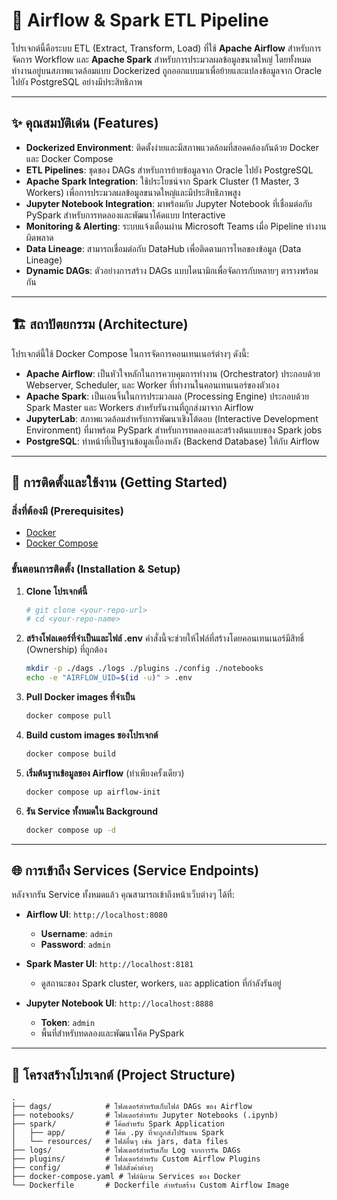 # 🚀 Airflow & Spark ETL Pipeline

โปรเจกต์นี้คือระบบ ETL (Extract, Transform, Load) ที่ใช้ **Apache Airflow** สำหรับการจัดการ Workflow และ **Apache Spark** สำหรับการประมวลผลข้อมูลขนาดใหญ่ โดยทั้งหมดทำงานอยู่บนสภาพแวดล้อมแบบ Dockerized ถูกออกแบบมาเพื่อย้ายและแปลงข้อมูลจาก Oracle ไปยัง PostgreSQL อย่างมีประสิทธิภาพ

---

## ✨ คุณสมบัติเด่น (Features)

*   **Dockerized Environment**: ติดตั้งง่ายและมีสภาพแวดล้อมที่สอดคล้องกันด้วย Docker และ Docker Compose
*   **ETL Pipelines**: ชุดของ DAGs สำหรับการย้ายข้อมูลจาก Oracle ไปยัง PostgreSQL
*   **Apache Spark Integration**: ใช้ประโยชน์จาก Spark Cluster (1 Master, 3 Workers) เพื่อการประมวลผลข้อมูลขนาดใหญ่และมีประสิทธิภาพสูง
*   **Jupyter Notebook Integration**: มาพร้อมกับ Jupyter Notebook ที่เชื่อมต่อกับ PySpark สำหรับการทดลองและพัฒนาโค้ดแบบ Interactive
*   **Monitoring & Alerting**: ระบบแจ้งเตือนผ่าน Microsoft Teams เมื่อ Pipeline ทำงานผิดพลาด
*   **Data Lineage**: สามารถเชื่อมต่อกับ DataHub เพื่อติดตามการไหลของข้อมูล (Data Lineage)
*   **Dynamic DAGs**: ตัวอย่างการสร้าง DAGs แบบไดนามิกเพื่อจัดการกับหลายๆ ตารางพร้อมกัน

---

## 🏗️ สถาปัตยกรรม (Architecture)

โปรเจกต์นี้ใช้ Docker Compose ในการจัดการคอนเทนเนอร์ต่างๆ ดังนี้:

*   **Apache Airflow**: เป็นหัวใจหลักในการควบคุมการทำงาน (Orchestrator) ประกอบด้วย Webserver, Scheduler, และ Worker ที่ทำงานในคอนเทนเนอร์ของตัวเอง
*   **Apache Spark**: เป็นเอนจิ้นในการประมวลผล (Processing Engine) ประกอบด้วย Spark Master และ Workers สำหรับรันงานที่ถูกส่งมาจาก Airflow
*   **JupyterLab**: สภาพแวดล้อมสำหรับการพัฒนาเชิงโต้ตอบ (Interactive Development Environment) ที่มาพร้อม PySpark สำหรับการทดลองและสร้างต้นแบบของ Spark jobs
*   **PostgreSQL**: ทำหน้าที่เป็นฐานข้อมูลเบื้องหลัง (Backend Database) ให้กับ Airflow

---

## 🚀 การติดตั้งและใช้งาน (Getting Started)

### สิ่งที่ต้องมี (Prerequisites)

*   [Docker](https://www.docker.com/get-started)
*   [Docker Compose](https://docs.docker.com/compose/install/)

### ขั้นตอนการติดตั้ง (Installation & Setup)

1.  **Clone โปรเจกต์นี้**
    ```bash
    # git clone <your-repo-url>
    # cd <your-repo-name>
    ```

2.  **สร้างโฟลเดอร์ที่จำเป็นและไฟล์ .env**
    คำสั่งนี้จะช่วยให้ไฟล์ที่สร้างโดยคอนเทนเนอร์มีสิทธิ์ (Ownership) ที่ถูกต้อง
    ```bash
    mkdir -p ./dags ./logs ./plugins ./config ./notebooks
    echo -e "AIRFLOW_UID=$(id -u)" > .env
    ```

3.  **Pull Docker images ที่จำเป็น**
    ```bash
    docker compose pull
    ```

4.  **Build custom images ของโปรเจกต์**
    ```bash
    docker compose build
    ```

5.  **เริ่มต้นฐานข้อมูลของ Airflow** (ทำเพียงครั้งเดียว)
    ```bash
    docker compose up airflow-init
    ```

6.  **รัน Service ทั้งหมดใน Background**
    ```bash
    docker compose up -d
    ```

---

## 🌐 การเข้าถึง Services (Service Endpoints)

หลังจากรัน Service ทั้งหมดแล้ว คุณสามารถเข้าถึงหน้าเว็บต่างๆ ได้ที่:

*   **Airflow UI**: `http://localhost:8080`
    *   **Username**: `admin`
    *   **Password**: `admin`

*   **Spark Master UI**: `http://localhost:8181`
    *   ดูสถานะของ Spark cluster, workers, และ application ที่กำลังรันอยู่

*   **Jupyter Notebook UI**: `http://localhost:8888`
    *   **Token**: `admin`
    *   พื้นที่สำหรับทดลองและพัฒนาโค้ด PySpark

---

## 📂 โครงสร้างโปรเจกต์ (Project Structure)

```
.
├── dags/            # โฟลเดอร์สำหรับเก็บไฟล์ DAGs ของ Airflow
├── notebooks/       # โฟลเดอร์สำหรับ Jupyter Notebooks (.ipynb)
├── spark/           # โค้ดสำหรับ Spark Application
│   ├── app/         # โค้ด .py ที่จะถูกส่งไปรันบน Spark
│   └── resources/   # ไฟล์อื่นๆ เช่น jars, data files
├── logs/            # โฟลเดอร์สำหรับเก็บ Log จากการรัน DAGs
├── plugins/         # โฟลเดอร์สำหรับ Custom Airflow Plugins
├── config/          # ไฟล์ตั้งค่าต่างๆ
├── docker-compose.yaml # ไฟล์นิยาม Services ของ Docker
└── Dockerfile       # Dockerfile สำหรับสร้าง Custom Airflow Image
```